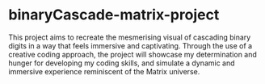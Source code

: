 # binaryCascade-matrix-project
This project aims to recreate the mesmerising visual of cascading binary digits in a way that feels immersive and captivating. Through the use of a creative coding approach, the project will showcase my determination and hunger for developing my coding skills, and simulate a dynamic and immersive experience reminiscent of the Matrix universe.

